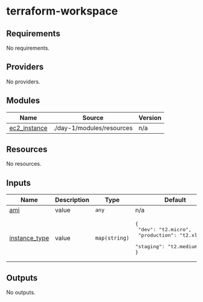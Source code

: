 # terraform-workspace
<!-- BEGIN_TF_DOCS -->
## Requirements

No requirements.

## Providers

No providers.

## Modules

| Name | Source | Version |
|------|--------|---------|
| <a name="module_ec2_instance"></a> [ec2\_instance](#module\_ec2\_instance) | ./day-1/modules/resources | n/a |

## Resources

No resources.

## Inputs

| Name | Description | Type | Default | Required |
|------|-------------|------|---------|:--------:|
| <a name="input_ami"></a> [ami](#input\_ami) | value | `any` | n/a | yes |
| <a name="input_instance_type"></a> [instance\_type](#input\_instance\_type) | value | `map(string)` | <pre>{<br/>  "dev": "t2.micro",<br/>  "production": "t2.xlarge",<br/>  "staging": "t2.medium"<br/>}</pre> | no |

## Outputs

No outputs.
<!-- END_TF_DOCS -->